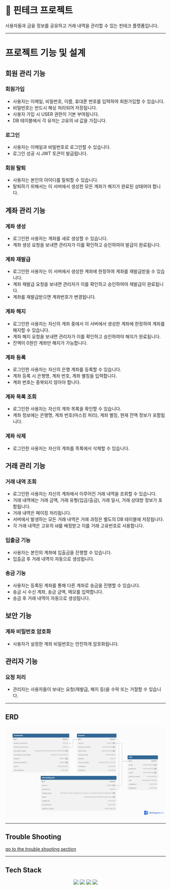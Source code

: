 # 🏦 핀테크 프로젝트
사용자들과 금융 정보를 공유하고 거래 내역을 관리할 수 있는 핀테크 플랫폼입니다.

---

# 프로젝트 기능 및 설계

## 회원 관리 기능

### 회원가입
- 사용자는 이메일, 비밀번호, 이름, 휴대폰 번호를 입력하여 회원가입할 수 있습니다.
- 비밀번호는 반드시 해싱 처리되어 저장됩니다.
- 사용자 가입 시 USER 권한이 기본 부여됩니다.
- DB 테이블에서 각 유저는 고유의 id 값을 가집니다.

### 로그인
- 사용자는 이메일과 비밀번호로 로그인할 수 있습니다.
- 로그인 성공 시 JWT 토큰이 발급됩니다.

### 회원 탈퇴
- 사용자는 본인의 아이디를 탈퇴할 수 있습니다.
- 탈퇴하기 위해서는 이 서버에서 생성한 모든 계좌가 해지가 완료된 상태여야 합니다.

## 계좌 관리 기능

### 계좌 생성
- 로그인한 사용자는 계좌를 새로 생성할 수 있습니다.
- 계좌 생성 요청을 보내면 관리자가 이를 확인하고 승인하여야 발급이 완료됩니다.

### 계좌 재발급
- 로그인한 사용자는 이 서버에서 생성한 계좌에 한정하여 계좌를 재발급받을 수 있습니다.
- 계좌 재발급 요청을 보내면 관리자가 이를 확인하고 승인하여야 재발급이 완료됩니다.
- 계좌를 재발급받으면 계좌번호가 변경됩니다.

### 계좌 해지
- 로그인한 사용자는 자신의 계좌 중에서 이 서버에서 생성한 계좌에 한정하여 계좌를 해지할 수 있습니다.
- 계좌 해지 요청을 보내면 관리자가 이를 확인하고 승인하여야 해지가 완료됩니다.
- 잔액이 0원인 계좌만 해지가 가능합니다.

### 계좌 등록
- 로그인한 사용자는 자신의 은행 계좌를 등록할 수 있습니다.
- 계좌 등록 시 은행명, 계좌 번호, 계좌 별칭을 입력합니다.
- 계좌 번호는 중복되지 않아야 합니다.

### 계좌 목록 조회
- 로그인한 사용자는 자신의 계좌 목록을 확인할 수 있습니다.
- 계좌 정보에는 은행명, 계좌 번호(마스킹 처리), 계좌 별칭, 현재 잔액 정보가 포함됩니다.

### 계좌 삭제
- 로그인한 사용자는 자신의 계좌를 목록에서 삭제할 수 있습니다.

## 거래 관리 기능

### 거래 내역 조회
- 로그인한 사용자는 자신의 계좌에서 이루어진 거래 내역을 조회할 수 있습니다.
- 거래 내역에는 거래 금액, 거래 유형(입금/출금), 거래 일시, 거래 상대방 정보가 포함됩니다.
- 거래 내역은 페이징 처리됩니다.
- 서버에서 발생하는 모든 거래 내역은 거래 과정은 별도의 DB 테이블에 저장됩니다.
- 각 거래 내역은 고유의 id를 배정받고 이를 거래 고유번호로 사용합니다.

### 입출금 기능
- 사용자는 본인의 계좌에 입출금을 진행할 수 있습니다.
- 입출금 후 거래 내역이 자동으로 생성됩니다.

### 송금 기능
- 사용자는 등록된 계좌를 통해 다른 계좌로 송금을 진행할 수 있습니다.
- 송금 시 수신 계좌, 송금 금액, 메모를 입력합니다.
- 송금 후 거래 내역이 자동으로 생성됩니다.

## 보안 기능

### 계좌 비밀번호 암호화
- 사용자가 설정한 계좌 비밀번호는 안전하게 암호화됩니다.

## 관리자 기능

### 요청 처리
- 관리자는 사용자들이 보내는 요청(재발급, 해지 등)을 수락 또는 거절할 수 있습니다.

---

## ERD
![ERD](doc/img/erd.png)

---

## Trouble Shooting
[go to the trouble shooting section](doc/TROUBLE_SHOOTING.md)

---

## Tech Stack
<div align=center> 
    <img src="https://img.shields.io/badge/java-007396?style=for-the-badge&logo=java&logoColor=white"> 
    <img src="https://img.shields.io/badge/spring-6DB33F?style=for-the-badge&logo=spring&logoColor=white"> 
    <img src="https://img.shields.io/badge/mysql-4479A1?style=for-the-badge&logo=mysql&logoColor=white"> 
    <img src="https://img.shields.io/badge/git-F05032?style=for-the-badge&logo=git&logoColor=white"> 
</div>
